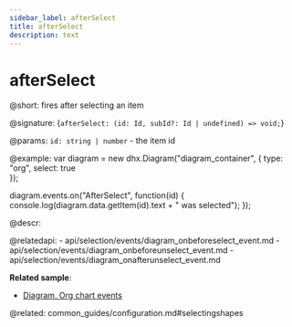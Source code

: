 ```yaml
---
sidebar_label: afterSelect
title: afterSelect
description: text
---
```


# afterSelect

@short: fires after selecting an item

@signature: {`afterSelect: (id: Id, subId?: Id | undefined) => void;`}

@params:
`id: string | number` - the item id


@example:
var diagram = new dhx.Diagram("diagram_container", { 
    type: "org", 
    select: true        
});

diagram.events.on("AfterSelect", function(id) {
	console.log(diagram.data.getItem(id).text + " was selected");
});


@descr:

@relatedapi:
	- api/selection/events/diagram_onbeforeselect_event.md
	- api/selection/events/diagram_onbeforeunselect_event.md
	- api/selection/events/diagram_onafterunselect_event.md

**Related sample**:
- [Diagram. Org chart events](https://snippet.dhtmlx.com/l38pct7c)

    
@related:
	common_guides/configuration.md#selectingshapes